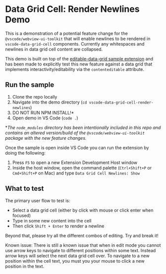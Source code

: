 # Data Grid Cell: Render Newlines Demo

This is a demonstration of a potential feature change for the `@vscode/webview-ui-toolkit` that will enable newlines to be rendered in `vscode-data-grid-cell` components. Currently any whitespaces and newlines in data grid cell content are collapsed.

This demo is built on top of the [editable-data-grid sample extension](https://github.com/microsoft/vscode-webview-ui-toolkit-samples/tree/main/default/editable-data-grid) and has been made to explicitly test this new feature against a data grid that implements interactivity/editability via the `contenteditable` attribute.

## Run the sample

1. Clone the repo locally
2. Navigate into the demo directory (`cd vscode-data-grid-cell-render-newlines`)
3. DO NOT RUN NPM INSTALL!*
4. Open demo in VS Code (`code .`)

*_The `node_modules` directory has been intentionally included in this repo and contains an altered version/build of the `@vscode/webview-ui-toolkit` package with the new feature changes._

Once the sample is open inside VS Code you can run the extension by doing the following:

1. Press `F5` to open a new Extension Development Host window
2. Inside the host window, open the command palette (`Ctrl+Shift+P` or `Cmd+Shift+P` on Mac) and type `Data Grid Cell Newlines: Show`

## What to test

The primary user flow to test is: 

- Select a data grid cell (either by click with mouse or click enter when focused)
- Type in some new content into the cell
- Then click `Shift + Enter` to render a newline

Beyond that, please try all the different combos of editing. Try and break it!

Known issue: There is still a known issue that when in edit mode you cannot use arrow keys to navigate to different positions within some text. Instead arrow keys will select the next data grid cell over. To navigate to a new position within the cell text, you must you your mouse to click a new position in the text.